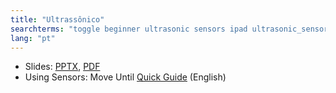 ```yaml
---
title: "Ultrassônico"
searchterms: "toggle beginner ultrasonic sensors ipad ultrasonic_sensor programming_app app tablet android ultrassônico"
lang: "pt"
---
```

 <ul>
 <li class="ng-binding">Slides:
 <a href="translations/pt-br/beginner/Ultrasonic.pptx">PPTX</a>,
 <a href="translations/pt-br/beginner/Ultrasonic.pdf">PDF</a>
 </li>
 <li>Using Sensors: Move Until <a href="translations/en-us/guides//MoveUntil.pdf">Quick Guide</a> (English)
 </li>
 </ul>
